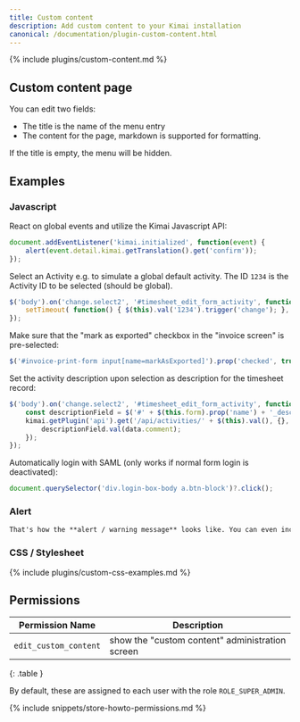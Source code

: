 ```yaml
---
title: Custom content
description: Add custom content to your Kimai installation
canonical: /documentation/plugin-custom-content.html
---
```


{% include plugins/custom-content.md %}  

## Custom content page

You can edit two fields: 
- The title is the name of the menu entry
- The content for the page, markdown is supported for formatting.

If the title is empty, the menu will be hidden.
 
## Examples

### Javascript

React on global events and utilize the Kimai Javascript API:
```javascript
document.addEventListener('kimai.initialized', function(event) {
    alert(event.detail.kimai.getTranslation().get('confirm'));
});
```

Select an Activity e.g. to simulate a global default activity. The ID `1234` is the Activity ID to be selected (should be global).
```javascript
$('body').on('change.select2', '#timesheet_edit_form_activity', function() { 
    setTimeout( function() { $(this).val('1234').trigger('change'); }, 200 ); 
});
```

Make sure that the "mark as exported" checkbox in the "invoice screen" is pre-selected: 
```javascript
$('#invoice-print-form input[name=markAsExported]').prop('checked', true);
```

Set the activity description upon selection as description for the timesheet record:
```javascript
$('body').on('change.select2', '#timesheet_edit_form_activity', function() {
    const descriptionField = $('#' + $(this.form).prop('name') + '_description');
    kimai.getPlugin('api').get('/api/activities/' + $(this).val(), {}, function(data) {
        descriptionField.val(data.comment);
    });
});
```

Automatically login with SAML (only works if normal form login is deactivated):
```javascript
document.querySelector('div.login-box-body a.btn-block')?.click();
```

### Alert

```markdown
That's how the **alert / warning message** looks like. You can even include _markdown_ and [links](/en/custom-content-news) !
```

### CSS / Stylesheet

{% include plugins/custom-css-examples.md %}

## Permissions

| Permission Name       | Description                                     |
|-----------------------|-------------------------------------------------|
| `edit_custom_content` | show the "custom content" administration screen |
{: .table }

By default, these are assigned to each user with the role `ROLE_SUPER_ADMIN`.

{% include snippets/store-howto-permissions.md %}
